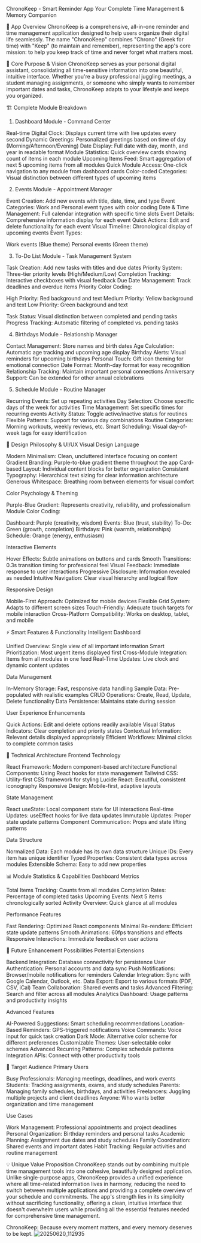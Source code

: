 ChronoKeep - Smart Reminder App
Your Complete Time Management & Memory Companion

📱 App Overview
ChronoKeep is a comprehensive, all-in-one reminder and time management application designed to help users organize their digital life seamlessly. The name "ChronoKeep" combines "Chrono" (Greek for time) with "Keep" (to maintain and remember), representing the app's core mission: to help you keep track of time and never forget what matters most.

🎯 Core Purpose & Vision
ChronoKeep serves as your personal digital assistant, consolidating all time-sensitive information into one beautiful, intuitive interface. Whether you're a busy professional juggling meetings, a student managing assignments, or someone who simply wants to remember important dates and tasks, ChronoKeep adapts to your lifestyle and keeps you organized.

🏗️ Complete Module Breakdown
1. Dashboard Module - Command Center

Real-time Digital Clock: Displays current time with live updates every second
Dynamic Greetings: Personalized greetings based on time of day (Morning/Afternoon/Evening)
Date Display: Full date with day, month, and year in readable format
Module Statistics: Quick overview cards showing count of items in each module
Upcoming Items Feed: Smart aggregation of next 5 upcoming items from all modules
Quick Module Access: One-click navigation to any module from dashboard cards
Color-coded Categories: Visual distinction between different types of upcoming items

2. Events Module - Appointment Manager

Event Creation: Add new events with title, date, time, and type
Event Categories: Work and Personal event types with color coding
Date & Time Management: Full calendar integration with specific time slots
Event Details: Comprehensive information display for each event
Quick Actions: Edit and delete functionality for each event
Visual Timeline: Chronological display of upcoming events
Event Types:

Work events (Blue theme)
Personal events (Green theme)



3. To-Do List Module - Task Management System

Task Creation: Add new tasks with titles and due dates
Priority System: Three-tier priority levels (High/Medium/Low)
Completion Tracking: Interactive checkboxes with visual feedback
Due Date Management: Track deadlines and overdue items
Priority Color Coding:

High Priority: Red background and text
Medium Priority: Yellow background and text
Low Priority: Green background and text


Task Status: Visual distinction between completed and pending tasks
Progress Tracking: Automatic filtering of completed vs. pending tasks

4. Birthdays Module - Relationship Manager

Contact Management: Store names and birth dates
Age Calculation: Automatic age tracking and upcoming age display
Birthday Alerts: Visual reminders for upcoming birthdays
Personal Touch: Gift icon theming for emotional connection
Date Format: Month-day format for easy recognition
Relationship Tracking: Maintain important personal connections
Anniversary Support: Can be extended for other annual celebrations

5. Schedule Module - Routine Manager

Recurring Events: Set up repeating activities
Day Selection: Choose specific days of the week for activities
Time Management: Set specific times for recurring events
Activity Status: Toggle active/inactive status for routines
Flexible Patterns: Support for various day combinations
Routine Categories: Morning workouts, weekly reviews, etc.
Smart Scheduling: Visual day-of-week tags for easy identification


🎨 Design Philosophy & UI/UX
Visual Design Language

Modern Minimalism: Clean, uncluttered interface focusing on content
Gradient Branding: Purple-to-blue gradient theme throughout the app
Card-based Layout: Individual content blocks for better organization
Consistent Typography: Hierarchical text sizing for clear information architecture
Generous Whitespace: Breathing room between elements for visual comfort

Color Psychology & Theming

Purple-Blue Gradient: Represents creativity, reliability, and professionalism
Module Color Coding:

Dashboard: Purple (creativity, wisdom)
Events: Blue (trust, stability)
To-Do: Green (growth, completion)
Birthdays: Pink (warmth, relationships)
Schedule: Orange (energy, enthusiasm)



Interactive Elements

Hover Effects: Subtle animations on buttons and cards
Smooth Transitions: 0.3s transition timing for professional feel
Visual Feedback: Immediate response to user interactions
Progressive Disclosure: Information revealed as needed
Intuitive Navigation: Clear visual hierarchy and logical flow

Responsive Design

Mobile-First Approach: Optimized for mobile devices
Flexible Grid System: Adapts to different screen sizes
Touch-Friendly: Adequate touch targets for mobile interaction
Cross-Platform Compatibility: Works on desktop, tablet, and mobile


⚡ Smart Features & Functionality
Intelligent Dashboard

Unified Overview: Single view of all important information
Smart Prioritization: Most urgent items displayed first
Cross-Module Integration: Items from all modules in one feed
Real-Time Updates: Live clock and dynamic content updates

Data Management

In-Memory Storage: Fast, responsive data handling
Sample Data: Pre-populated with realistic examples
CRUD Operations: Create, Read, Update, Delete functionality
Data Persistence: Maintains state during session

User Experience Enhancements

Quick Actions: Edit and delete options readily available
Visual Status Indicators: Clear completion and priority states
Contextual Information: Relevant details displayed appropriately
Efficient Workflows: Minimal clicks to complete common tasks


🔧 Technical Architecture
Frontend Technology

React Framework: Modern component-based architecture
Functional Components: Using React hooks for state management
Tailwind CSS: Utility-first CSS framework for styling
Lucide React: Beautiful, consistent iconography
Responsive Design: Mobile-first, adaptive layouts

State Management

React useState: Local component state for UI interactions
Real-time Updates: useEffect hooks for live data updates
Immutable Updates: Proper state update patterns
Component Communication: Props and state lifting patterns

Data Structure

Normalized Data: Each module has its own data structure
Unique IDs: Every item has unique identifier
Typed Properties: Consistent data types across modules
Extensible Schema: Easy to add new properties


📊 Module Statistics & Capabilities
Dashboard Metrics

Total Items Tracking: Counts from all modules
Completion Rates: Percentage of completed tasks
Upcoming Events: Next 5 items chronologically sorted
Activity Overview: Quick glance at all modules

Performance Features

Fast Rendering: Optimized React components
Minimal Re-renders: Efficient state update patterns
Smooth Animations: 60fps transitions and effects
Responsive Interactions: Immediate feedback on user actions


🚀 Future Enhancement Possibilities
Potential Extensions

Backend Integration: Database connectivity for persistence
User Authentication: Personal accounts and data sync
Push Notifications: Browser/mobile notifications for reminders
Calendar Integration: Sync with Google Calendar, Outlook, etc.
Data Export: Export to various formats (PDF, CSV, iCal)
Team Collaboration: Shared events and tasks
Advanced Filtering: Search and filter across all modules
Analytics Dashboard: Usage patterns and productivity insights

Advanced Features

AI-Powered Suggestions: Smart scheduling recommendations
Location-Based Reminders: GPS-triggered notifications
Voice Commands: Voice input for quick task creation
Dark Mode: Alternative color scheme for different preferences
Customizable Themes: User-selectable color schemes
Advanced Recurring Patterns: Complex schedule patterns
Integration APIs: Connect with other productivity tools


🎯 Target Audience
Primary Users

Busy Professionals: Managing meetings, deadlines, and work events
Students: Tracking assignments, exams, and study schedules
Parents: Managing family schedules, birthdays, and activities
Freelancers: Juggling multiple projects and client deadlines
Anyone: Who wants better organization and time management

Use Cases

Work Management: Professional appointments and project deadlines
Personal Organization: Birthday reminders and personal tasks
Academic Planning: Assignment due dates and study schedules
Family Coordination: Shared events and important dates
Habit Tracking: Regular activities and routine management


💡 Unique Value Proposition
ChronoKeep stands out by combining multiple time management tools into one cohesive, beautifully designed application. Unlike single-purpose apps, ChronoKeep provides a unified experience where all time-related information lives in harmony, reducing the need to switch between multiple applications and providing a complete overview of your schedule and commitments.
The app's strength lies in its simplicity without sacrificing functionality, offering a clean, intuitive interface that doesn't overwhelm users while providing all the essential features needed for comprehensive time management.

ChronoKeep: Because every moment matters, and every memory deserves to be kept.
![20250620_112935](https://github.com/user-attachments/assets/a0cec90d-8e29-42de-9aa9-8958e95835f8)
